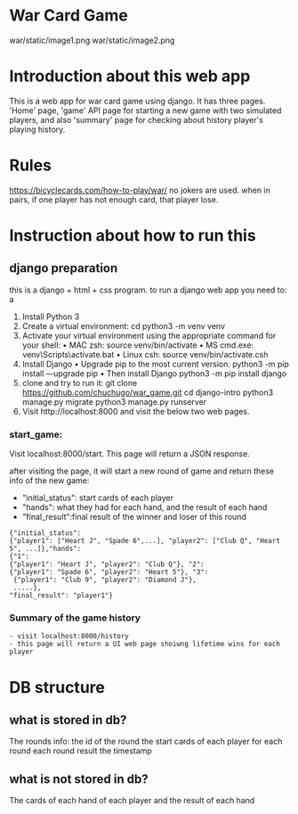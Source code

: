 # War Card Game
war/static/image1.png
war/static/image2.png

# Introduction about this web app
This is a web app for war card game using django. It has three pages. 'Home' page, 'game' API page for starting a new game with two simulated players, and also 'summary' page for checking about history player's playing history.

# Rules
https://bicyclecards.com/how-to-play/war/
no jokers are used.
when in pairs, if one player has not enough card, that player lose.

# Instruction about how to run this

## django preparation
this is a django + html + css program. to run a django web app you need to:
a
1. Install Python 3
2. Create a virtual environment:
    cd <location for your virtual environment folder>
    python3 -m venv venv
3. Activate your virtual environment using the appropriate command for your shell:
    • MAC zsh: source venv/bin/activate
    • MS cmd.exe: venv\Scripts\activate.bat
    • Linux csh: source venv/bin/activate.csh
4. Install Django
    • Upgrade pip to the most current version:
    python3 -m pip install –-upgrade pip
    • Then install Django
    python3 -m pip install django
5. clone and try to run it:
    git clone https://github.com/chuchugo/war_game.git
    cd django-intro
    python3 manage.py migrate
    python3 manage.py runserver
6. Visit http://localhost:8000 and visit the below two web pages.

### start_game:
Visit localhost:8000/start. This page will return a JSON response.

after visiting the page, it will start a new round of game and return these info of the new game:

   - "initial_status": start cards of each player
   - "hands": what they had for each hand, and the result of each hand
   - "final_result":final result of the winner and loser of this round

    {"initial_status": 
    {"player1": ["Heart J", "Spade 6",...], "player2": ["Club Q", "Heart 5", ...]},"hands": 
    {"1": 
    {"player1": "Heart J", "player2": "Club Q"}, "2": 
    {"player1": "Spade 6", "player2": "Heart 5"}, "3":
     {"player1": "Club 9", "player2": "Diamond J"}, 
     .....},
    "final_result": "player1"}

### Summary of the game history
    - visit localhost:8000/history
    - this page will return a UI web page shoiwng lifetime wins for each player

# DB structure
## what is stored in db?
The rounds info:
    the id of the round
    the start cards of each player for each round
    each round result
    the timestamp

## what is not stored in db?
The cards of each hand of each player and the result of each hand




